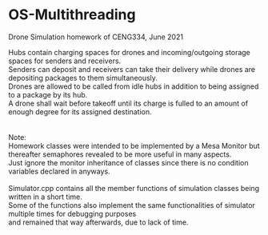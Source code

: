 # OS-Multithreading <br />
Drone Simulation homework of CENG334, June 2021 <br />

Hubs contain charging spaces for drones and incoming/outgoing storage spaces for senders and receivers. <br />
Senders can deposit and receivers can take their delivery while drones are depositing packages to them simultaneously.  <br />
Drones are allowed to be called from idle hubs in addition to being assigned to a package by its hub. <br />
A drone shall wait before takeoff until its charge is fulled to an amount of enough degree for its assigned destination.  <br />
 <br />
 <br />
Note:  <br />
Homework classes were intended to be implemented by a Mesa Monitor but thereafter semaphores revealed to be more useful in many aspects. <br />
Just ignore the monitor inheritance of classes since there is no condition variables declared in anyways. <br />
<br />
Simulator.cpp contains all the member functions of simulation classes being written in a short time. <br />
Some of the functions also implement the same functionalities of simulator multiple times for debugging purposes  <br />
and remained that way afterwards, due to lack of time.<br />
